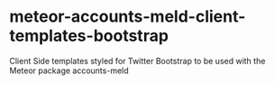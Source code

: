 meteor-accounts-meld-client-templates-bootstrap
===============================================

Client Side templates styled for Twitter Bootstrap to be used with the Meteor package accounts-meld
